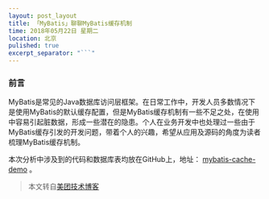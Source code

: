 ```yaml
---
layout: post_layout
title: 「MyBatis」聊聊MyBatis缓存机制
time: 2018年05月22日 星期二
location: 北京
pulished: true
excerpt_separator: "```"
---
```


### 前言


MyBatis是常见的Java数据库访问层框架。在日常工作中，开发人员多数情况下是使用MyBatis的默认缓存配置，但是MyBatis缓存机制有一些不足之处，在使用中容易引起脏数据，形成一些潜在的隐患。个人在业务开发中也处理过一些由于MyBatis缓存引发的开发问题，带着个人的兴趣，希望从应用及源码的角度为读者梳理MyBatis缓存机制。

    
本次分析中涉及到的代码和数据库表均放在GitHub上，地址： [mybatis-cache-demo](https://github.com/kailuncen/mybatis-cache-demo) 。

    

> 本文转自[美团技术博客](https://tech.meituan.com/mybatis_cache.html)

